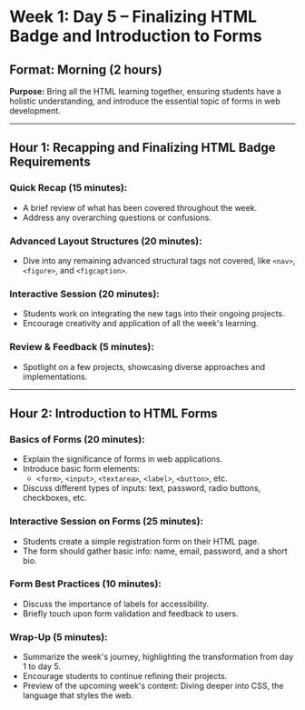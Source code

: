 # Week 1: Day 5 – Finalizing HTML Badge and Introduction to Forms

## Format: Morning (2 hours)

**Purpose:** Bring all the HTML learning together, ensuring students have a holistic understanding, and introduce the essential topic of forms in web development.

---

## Hour 1: Recapping and Finalizing HTML Badge Requirements

### Quick Recap (15 minutes):

- A brief review of what has been covered throughout the week.
- Address any overarching questions or confusions.

### Advanced Layout Structures (20 minutes):

- Dive into any remaining advanced structural tags not covered, like `<nav>`, `<figure>`, and `<figcaption>`.

### Interactive Session (20 minutes):

- Students work on integrating the new tags into their ongoing projects.
- Encourage creativity and application of all the week's learning.

### Review & Feedback (5 minutes):

- Spotlight on a few projects, showcasing diverse approaches and implementations.

---

## Hour 2: Introduction to HTML Forms

### Basics of Forms (20 minutes):

- Explain the significance of forms in web applications.
- Introduce basic form elements:
  - `<form>`, `<input>`, `<textarea>`, `<label>`, `<button>`, etc.
- Discuss different types of inputs: text, password, radio buttons, checkboxes, etc.

### Interactive Session on Forms (25 minutes):

- Students create a simple registration form on their HTML page.
- The form should gather basic info: name, email, password, and a short bio.

### Form Best Practices (10 minutes):

- Discuss the importance of labels for accessibility.
- Briefly touch upon form validation and feedback to users.

### Wrap-Up (5 minutes):

- Summarize the week's journey, highlighting the transformation from day 1 to day 5.
- Encourage students to continue refining their projects.
- Preview of the upcoming week's content: Diving deeper into CSS, the language that styles the web.

